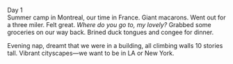 Day 1  
Summer camp in Montreal, our time in France. Giant macarons. Went out for a three miler. Felt great. *Where do you go to, my lovely?* Grabbed some groceries on our way back. Brined duck tongues and congee for dinner.  

Evening nap, dreamt that we were in a building, all climbing walls 10 stories tall. Vibrant cityscapes—we want to be in LA or New York.
